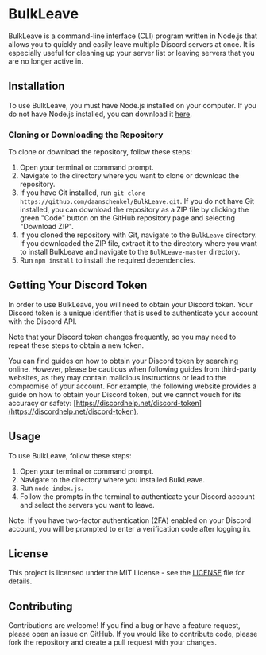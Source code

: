 # BulkLeave

BulkLeave is a command-line interface (CLI) program written in Node.js that allows you to quickly and easily leave multiple Discord servers at once. It is especially useful for cleaning up your server list or leaving servers that you are no longer active in.

## Installation

To use BulkLeave, you must have Node.js installed on your computer. If you do not have Node.js installed, you can download it [here](https://nodejs.org/en/download/).

### Cloning or Downloading the Repository

To clone or download the repository, follow these steps:

1. Open your terminal or command prompt.
2. Navigate to the directory where you want to clone or download the repository.
3. If you have Git installed, run `git clone https://github.com/daanschenkel/BulkLeave.git`. If you do not have Git installed, you can download the repository as a ZIP file by clicking the green "Code" button on the GitHub repository page and selecting "Download ZIP".
4. If you cloned the repository with Git, navigate to the `BulkLeave` directory. If you downloaded the ZIP file, extract it to the directory where you want to install BulkLeave and navigate to the `BulkLeave-master` directory.
5. Run `npm install` to install the required dependencies.

## Getting Your Discord Token

In order to use BulkLeave, you will need to obtain your Discord token. Your Discord token is a unique identifier that is used to authenticate your account with the Discord API.

Note that your Discord token changes frequently, so you may need to repeat these steps to obtain a new token.

You can find guides on how to obtain your Discord token by searching online. However, please be cautious when following guides from third-party websites, as they may contain malicious instructions or lead to the compromise of your account. For example, the following website provides a guide on how to obtain your Discord token, but we cannot vouch for its accuracy or safety: [https://discordhelp.net/discord-token](https://discordhelp.net/discord-token).

## Usage

To use BulkLeave, follow these steps:

1. Open your terminal or command prompt.
2. Navigate to the directory where you installed BulkLeave.
3. Run `node index.js`.
4. Follow the prompts in the terminal to authenticate your Discord account and select the servers you want to leave.

Note: If you have two-factor authentication (2FA) enabled on your Discord account, you will be prompted to enter a verification code after logging in.

## License

This project is licensed under the MIT License - see the [LICENSE](LICENSE) file for details.

## Contributing

Contributions are welcome! If you find a bug or have a feature request, please open an issue on GitHub. If you would like to contribute code, please fork the repository and create a pull request with your changes.
